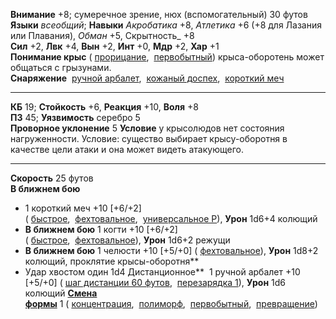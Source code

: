 **Внимание** +8; сумеречное зрение, нюх (вспомогательный) 30 футов  
**Языки** _всеобщий_; 
**Навыки** _Акробатика_ +8, _Атлетика_ +6 (+8 для Лазания или Плавания), _Обман_ +5, Скрытность_ +8  
**Сил** +2, **Лвк** +4, **Вын** +2, **Инт** +0, **Мдр** +2, **Хар** +1  
**Понимание крыс** ( [прорицание](https://pf2.ru/traits/divination),  [первобытный](https://pf2.ru/traits/primal)) крыса-оборотень может общаться с грызунами.  
**Снаряжение**  [ручной арбалет](https://pf2.ru/weapons/hand%20crossbow),  [кожаный доспех](https://pf2.ru/armor/leather%20armor),  [короткий меч](https://pf2.ru/weapons/shortsword)

---

**КБ** 19; **Стойкость** +6, **Реакция** +10, **Воля** +8  
**ПЗ** 45; **Уязвимость** серебро 5  
**Проворное уклонение** 5 **Условие** у крысолюдов нет состояния нагруженности. Условие: существо выбирает крысу-оборотня в качестве цели атаки и она может видеть атакующего. 

---

**Скорость** 25 футов  
**В ближнем бою** 
- 1 короткий меч +10 [+6/+2] ( [быстрое](https://pf2.ru/traits/agile),  [фехтовальное](https://pf2.ru/traits/finesse),  [универсальное Р](https://pf2.ru/traits/versatile)), **Урон** 1d6+4 колющий
- **В ближнем бою** 1 когти +10 [+6/+2] ( [быстрое](https://pf2.ru/traits/agile),  [фехтовальное](https://pf2.ru/traits/finesse)), **Урон** 1d6+2 режущи
- **В ближнем бою** 1 челюсти +10 [+5/+0] ( [фехтовальное](https://pf2.ru/traits/finesse)), **Урон** 1d8+2 колющий, проклятие крысы-оборотня**
- Удар хвостом один 1d4 
Дистанционное** 
1 ручной арбалет +10 [+5/+0] ( [шаг дистанции 60 футов](https://pf2.ru/traits/range),  [перезарядка 1](https://pf2.ru/traits/reload)), **Урон** 1d6 колющий **[Смена формы](https://pf2.ru/monsterabilities/change%20shape)** 1 ( [концентрация](https://pf2.ru/traits/concentrate),  [полиморф](https://pf2.ru/traits/polymorph),  [первобытный](https://pf2.ru/traits/primal),  [превращение](https://pf2.ru/traits/transmutation)) 
